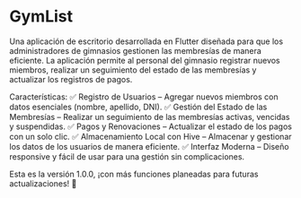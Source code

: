 # GymList
Una aplicación de escritorio desarrollada en Flutter diseñada para que los administradores de gimnasios gestionen las membresías de manera eficiente. La aplicación permite al personal del gimnasio registrar nuevos miembros, realizar un seguimiento del estado de las membresías y actualizar los registros de pagos.

Características:
✅ Registro de Usuarios – Agregar nuevos miembros con datos esenciales (nombre, apellido, DNI).
✅ Gestión del Estado de las Membresías – Realizar un seguimiento de las membresías activas, vencidas y suspendidas.
✅ Pagos y Renovaciones – Actualizar el estado de los pagos con un solo clic.
✅ Almacenamiento Local con Hive – Almacenar y gestionar los datos de los usuarios de manera eficiente.
✅ Interfaz Moderna – Diseño responsive y fácil de usar para una gestión sin complicaciones.

Esta es la versión 1.0.0, ¡con más funciones planeadas para futuras actualizaciones! 🚀